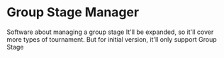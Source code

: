 # Group Stage Manager
Software about managing a group stage
It'll be expanded, so it'll cover more types of tournament. But for initial version, it'll only support Group Stage
